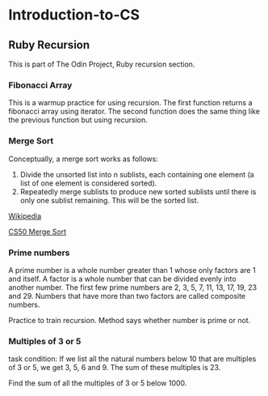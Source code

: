 # Introduction-to-CS

## Ruby Recursion
This is part of The Odin Project, Ruby recursion section.
### Fibonacci Array
This is a warmup practice for using recursion. The first function returns a fibonacci array using iterator. The second function does the same thing like the previous function but using recursion.

### Merge Sort
Conceptually, a merge sort works as follows:

  1. Divide the unsorted list into n sublists, each containing one element (a list of one element is considered sorted).
  2. Repeatedly merge sublists to produce new sorted sublists until there is only one sublist remaining. This will be the sorted list.

[Wikipedia](https://en.wikipedia.org/wiki/Merge_sort) 

[CS50 Merge Sort](https://www.youtube.com/watch?v=Ns7tGNbtvV4&feature=youtu.be)

### Prime numbers
A prime number is a whole number greater than 1 whose only factors are 1 and itself. A factor is a whole number that can be divided evenly into another number. The first few prime numbers are 2, 3, 5, 7, 11, 13, 17, 19, 23 and 29. Numbers that have more than two factors are called composite numbers.

Practice to train recursion. Method says whether number is prime or not.

### Multiples of 3 or 5
task condition: If we list all the natural numbers below 10 that are multiples of 3 or 5, we get 3, 5, 6 and 9. The sum of these multiples is 23.

Find the sum of all the multiples of 3 or 5 below 1000.

